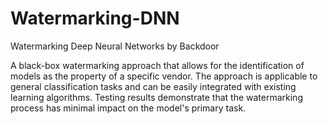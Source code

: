 # Watermarking-DNN
Watermarking Deep Neural Networks by Backdoor


A black-box watermarking approach that allows for the identification of models as the property of a specific vendor. The approach is applicable to general classification tasks and can be easily integrated with existing learning algorithms. Testing results demonstrate that the watermarking process has minimal impact on the model's primary task.
